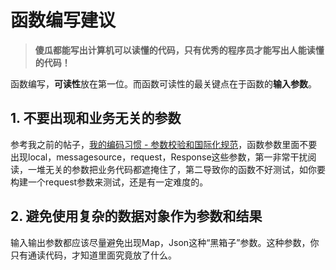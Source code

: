 # 函数编写建议



> **傻瓜都能写出计算机可以读懂的代码，只有优秀的程序员才能写出人能读懂的代码！**



函数编写，**可读性**放在第一位。而函数可读性的最关键点在于函数的**输入参数**。

## **1. 不要出现和业务无关的参数**

参考我之前的帖子，[我的编码习惯 - 参数校验和国际化规范](https://zhuanlan.zhihu.com/p/29129469)，函数参数里面不要出现local，messagesource，request，Response这些参数，第一非常干扰阅读，一堆无关的参数把业务代码都遮掩住了，第二导致你的函数不好测试，如你要构建一个request参数来测试，还是有一定难度的。

  


## **2. 避免使用复杂的数据对象作为参数和结果**

输入输出参数都应该尽量避免出现Map，Json这种“黑箱子”参数。这种参数，你只有通读代码，才知道里面究竟放了什么。

